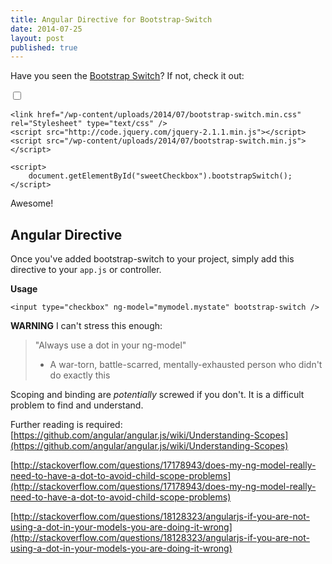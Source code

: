 ```yaml
---
title: Angular Directive for Bootstrap-Switch
date: 2014-07-25
layout: post
published: true
---
```


Have you seen the [Bootstrap Switch](http://www.bootstrap-switch.org)? If not, check it out:

<div>
    <input id="sweetCheckbox" type="checkbox" />

    <link href="/wp-content/uploads/2014/07/bootstrap-switch.min.css" rel="Stylesheet" type="text/css" />
    <script src="http://code.jquery.com/jquery-2.1.1.min.js"></script>
    <script src="/wp-content/uploads/2014/07/bootstrap-switch.min.js"></script>

    <script>
        document.getElementById("sweetCheckbox").bootstrapSwitch();
    </script>
</div>

Awesome!

## Angular Directive

Once you've added bootstrap-switch to your project, simply add this directive to your `app.js` or controller.

<script src="https://gist.github.com/bjcull/8ff8611f5b39978e5134.js"></script>


**Usage**

    <input type="checkbox" ng-model="mymodel.mystate" bootstrap-switch />

**WARNING** I can't stress this enough:

> "Always use a dot in your ng-model"
> - A war-torn, battle-scarred, mentally-exhausted person who didn't do exactly this

Scoping and binding are *potentially* screwed if you don't. It is a difficult problem to find and understand.

Further reading is required:
[https://github.com/angular/angular.js/wiki/Understanding-Scopes](https://github.com/angular/angular.js/wiki/Understanding-Scopes)

[http://stackoverflow.com/questions/17178943/does-my-ng-model-really-need-to-have-a-dot-to-avoid-child-scope-problems](http://stackoverflow.com/questions/17178943/does-my-ng-model-really-need-to-have-a-dot-to-avoid-child-scope-problems)

[http://stackoverflow.com/questions/18128323/angularjs-if-you-are-not-using-a-dot-in-your-models-you-are-doing-it-wrong](http://stackoverflow.com/questions/18128323/angularjs-if-you-are-not-using-a-dot-in-your-models-you-are-doing-it-wrong)

